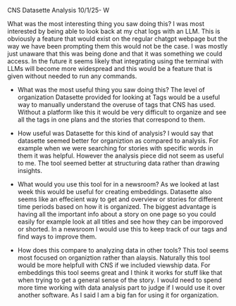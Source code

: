  CNS Datasette Analysis 10/1/25- W
 
 What was the most interesting thing you saw doing this?
    I was most interested by being able to look back at my chat logs with an LLM. This is obviously a feature that would exist on the regular chatgpt webpage but the way we have been prompting them this would not be the case. I was mostly just unaware that this was being done and that it was something we could access. In the future it seems likely that integrating using the terminal with LLMs will become more widespread and this would be a feature that is given without needed to run any commands. 


- What was the most useful thing you saw doing this?
The level of organization Datasette provided for looking at Tags would be a useful way to manually understand the overuse of tags that CNS has used. Without a platform like this it would be very difficult to organize and see all the tags in one plans and the stories that correspond to them. 


- How useful was Datasette for this kind of analysis?
I would say that datasette seemed better for organiztion as compared to analysis. For example when we were searching for stories with specific words in them it was helpful. However the analysis piece did not seem as useful to me. The tool seemed better at structuring data rather than drawing insights. 


- What would you use this tool for in a newsroom? 
As we looked at last week this would be useful for creating embeddings. Datasette also seems like an effecient way to get and overview or stories for different time periods based on how it is organized. The biggest advantage is having all the important info about a story on one page so you could easily for example look at all titles and see how they can be imporoved or shorted. In a newsroom I would use this to keep track of our tags and find ways to improve them. 


- How does this compare to analyzing data in other tools?
    This tool seems most focused on organiztion rather than alaysis. Naturally this tool would be more helpfull with CNS if we included viewship data. For embeddings this tool seems great and I think it works for stuff like that when trying to get a general sense of the story. I would need to spend more time working with data analysis part to judge if I would use it over another software. As I said I am a big fan for using it for organization. 
